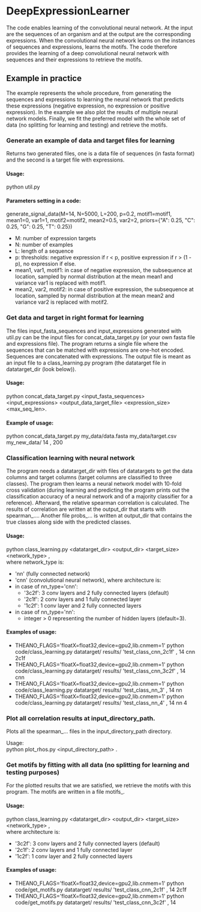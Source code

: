 # DeepExpressionLearner

The code enables learning of the convolutional neural network. At the input are the sequences of an organism and at the output are the corresponding expressions. 
When the convolutional neural network learns on the instances of sequences and expressions, learns the motifs. The code therefore provides the learning 
of a deep convolutional neural network with sequences and their expressions to retrieve the motifs. 

## Example in practice
The example represents the whole procedure, from generating the sequences and expressions to learning the neural network that predicts these expressions
(negative expression, no expression or positive expression). In the example we also plot the results of multiple neural network models.
Finally, we fit the preferred model with the whole set of data
(no splitting for learning and testing) and retrieve the motifs.  
   
### Generate an example of data and target files for learning   
Returns two generated files, one is a data file of sequences (in fasta format) and the second is a target file with expressions.   

#### Usage:  
python util.py  

#### Parameters setting in a code:  
generate_signal_data(M=14, N=5000, L=200, p=0.2, motif1=motif1, mean1=0, var1=1, motif2=motif2, mean2=0.5, var2=2, priors={"A": 0.25, "C": 0.25, "G": 0.25, "T": 0.25})  
 - M: number of expression targets  
 - N: number of examples  
 - L: length of a sequence  
 - p: thresholds: negative expression if r < p, positive expression if r > (1 - p), no expression if else.   
 - mean1, var1, motif1: in case of negative expression, the subsequence at location, sampled by normal distribution at the mean mean1 and variance var1 is replaced with motif1.  
 - mean2, var2, motif2: in case of positive expression, the subsequence at location, sampled by normal distribution at the mean mean2 and variance var2 is replaced with motif2.   
  
  
### Get data and target in right format for learning  
The files input_fasta_sequences and input_expressions generated with util.py can be the input files for concat_data_target.py (or your own fasta file and expressions file).
The program returns a single file where the sequences that can be matched with expressions are one-hot encoded. Sequences are concatenated with expressions.
The output file is meant as an input file to a class_learning.py program (the datatarget file in datatarget_dir (look below)).  
  
#### Usage:   
python concat_data_target.py <input_fasta_sequences> <input_expressions> <output_data_target_file> <expression_size> <delimiter> <max_seq_len>.  
  
#### Example of usage:  
python concat_data_target.py my_data/data.fasta my_data/target.csv my_new_data/ 14 , 200  
  
### Classification learning with neural network  
The program needs a datatarget_dir with files of datatargets to get the data columns and target columns (target columns are classified to three classes). 
The program then learns a neural network model with 10-fold cross validation (during learning and predicting the program prints out the classification accuracy
of a neural network and of a majority classifier for a reference).
Afterward, the relative spearman correlation is calculated. The results of correlation are written at the output_dir that starts with spearman_....
Another file probs_... is written at output_dir that contains the true classes along side with the predicted classes.
  
#### Usage:  
python class_learning.py <datatarget_dir> <output_dir> <name> <delimiter> <target_size> <network_type> <architecture>,  
where network_type is:
 - 'nn' (fully connected network)
 - 'cnn' (convolutional neural network),
where architecture is:
 - in case of nn_type='cnn':
    *  '3c2f': 3 conv layers and 2 fully connected layers (default)
    *  '2c1f': 2 conv layers and 1 fully connected layer
    *  '1c2f': 1 conv layer and 2 fully connected layers
 - in case of nn_type='nn':
    *  integer > 0 representing the number of hidden layers (default=3).  
    
#### Examples of usage:  
 - THEANO_FLAGS='floatX=float32,device=gpu2,lib.cnmem=1' python code/class_learning.py datatarget/ results/ 'test_class_cnn_2c1f' , 14 cnn 2c1f  
 - THEANO_FLAGS='floatX=float32,device=gpu2,lib.cnmem=1' python code/class_learning.py datatarget/ results/ 'test_class_cnn_3c2f' , 14 cnn  
 - THEANO_FLAGS='floatX=float32,device=gpu2,lib.cnmem=1' python code/class_learning.py datatarget/ results/ 'test_class_nn_3' , 14 nn  
 - THEANO_FLAGS='floatX=float32,device=gpu2,lib.cnmem=1' python code/class_learning.py datatarget/ results/ 'test_class_nn_4' , 14 nn 4  
  
  
### Plot all correlation results at input_directory_path.  
Plots all the spearman_... files in the input_directory_path directory.  
  
Usage:  
python plot_rhos.py <input_directory_path> <delimiter>.  
   
  
### Get motifs by fitting with all data (no splitting for learning and testing purposes)  
For the plotted results that we are satisfied, we retrieve the motifs with this program. The motifs are written in a file motifs_.  
  
#### Usage:  
python class_learning.py <datatarget_dir> <output_dir> <name> <delimiter> <target_size> <network_type> <architecture>,  
where architecture is:  
   -  '3c2f': 3 conv layers and 2 fully connected layers (default)  
   -  '2c1f': 2 conv layers and 1 fully connected layer  
   -  '1c2f': 1 conv layer and 2 fully connected layers  
  
#### Examples of usage:  
 - THEANO_FLAGS='floatX=float32,device=gpu2,lib.cnmem=1' python code/get_motifs.py datatarget/ results/ 'test_class_cnn_2c1f' , 14 2c1f  
 - THEANO_FLAGS='floatX=float32,device=gpu2,lib.cnmem=1' python code/get_motifs.py datatarget/ results/ 'test_class_cnn_3c2f' , 14  
  
